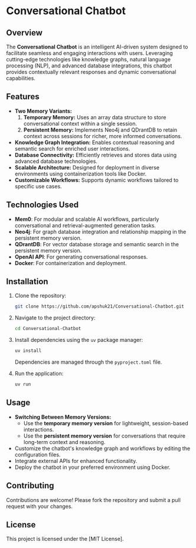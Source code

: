 # Conversational Chatbot

## Overview
The **Conversational Chatbot** is an intelligent AI-driven system designed to facilitate seamless and engaging interactions with users. Leveraging cutting-edge technologies like knowledge graphs, natural language processing (NLP), and advanced database integrations, this chatbot provides contextually relevant responses and dynamic conversational capabilities.

## Features
- **Two Memory Variants:**
  1. **Temporary Memory:** Uses an array data structure to store conversational context within a single session.
  2. **Persistent Memory:** Implements Neo4j and QDrantDB to retain context across sessions for richer, more informed conversations.
- **Knowledge Graph Integration:** Enables contextual reasoning and semantic search for enriched user interactions.
- **Database Connectivity:** Efficiently retrieves and stores data using advanced database technologies.
- **Scalable Architecture:** Designed for deployment in diverse environments using containerization tools like Docker.
- **Customizable Workflows:** Supports dynamic workflows tailored to specific use cases.

## Technologies Used
- **Mem0**: For modular and scalable AI workflows, particularly conversational and retrieval-augmented generation tasks.
- **Neo4j**: For graph database integration and relationship mapping in the persistent memory version.
- **QDrantDB**: For vector database storage and semantic search in the persistent memory version.
- **OpenAI API**: For generating conversational responses.
- **Docker**: For containerization and deployment.

## Installation
1. Clone the repository:
   ```bash
   git clone https://github.com/apshuk21/Conversational-Chatbot.git
   ```
2. Navigate to the project directory:
   ```bash
   cd Conversational-Chatbot
   ```
3. Install dependencies using the `uv` package manager:
   ```bash
   uv install
   ```
   Dependencies are managed through the `pyproject.toml` file.

4. Run the application:
   ```bash
   uv run
   ```

## Usage
- **Switching Between Memory Versions:**
  - Use the **temporary memory version** for lightweight, session-based interactions.
  - Use the **persistent memory version** for conversations that require long-term context and reasoning.
- Customize the chatbot's knowledge graph and workflows by editing the configuration files.
- Integrate external APIs for enhanced functionality.
- Deploy the chatbot in your preferred environment using Docker.

## Contributing
Contributions are welcome! Please fork the repository and submit a pull request with your changes.

## License
This project is licensed under the [MIT License].